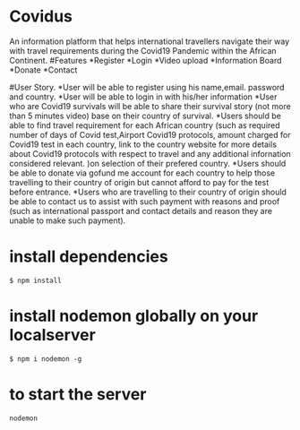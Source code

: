 # Covidus
An information platform that helps international travellers navigate their way with travel requirements during the Covid19 Pandemic within the African Continent. 
#Features
*Register
*Login
*Video upload
 *Information Board
 *Donate
 *Contact

#User Story.
*User will be able to register using his name,email. password and country.
*User will be able to login in with his/her information
*User who are Covid19 survivals will be able to share their survival story (not more than 5 minutes video) base on their country of survival.
*Users should be able to find travel requirement for each African country (such as required number of days of Covid test,Airport Covid19 protocols, amount charged for Covid19 test in each country, link to the country website for more details about Covid19 protocols with respect to travel and any additional infornation considered relevant. )on selection of their prefered country.
*Users should be able to donate via gofund me account for each country to help those travelling to their country of origin but cannot afford to pay for the test before entrance.
*Users who are travelling to their country of origin  should be able to contact us to assist with such payment with reasons and proof (such as international passport and contact details and reason they are unable to make such payment).


# install dependencies

    $ npm install

# install nodemon globally on your localserver

    $ npm i nodemon -g

# to start the server 

    nodemon
    
    



        
